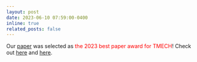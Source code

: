 ```yaml
---
layout: post
date: 2023-06-10 07:59:00-0400
inline: true
related_posts: false
---
```


Our [paper](https://ieeexplore.ieee.org/abstract/document/9981064) was selected as <span style="color: red;">the 2023 best paper award for TMECH</span>! Check out [here](https://www.linkedin.com/feed/update/urn:li:activity:7081454539026878464/) and [here](http://www.ieee-asme-mechatronics.info/2023-results/).
